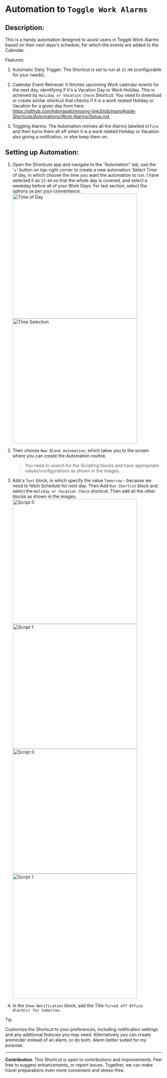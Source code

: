 # Automation to `Toggle Work Alarms`

## Description:

This is a handy automation designed to assist users in Toggle Work Alarms based on their next days's schedule, for which the events are added to the Calendar.

Features:
1. Automatic Daily Trigger: The Shortcut is set to run at `22:00` (configurable for your needs).

2. Calendar Event Retrieval: It fetches upcoming Work calendar events for the next day, identifying if it's a Vacation Day or Work Holiday. This is acheived by `Holiday or Vacation Check` Shortcut. You need to download or create similar shortcut that checks if it is a work related Holiday or Vacation for a given day from here: https://github.com/hdonapati/missing-link/blob/main/Apple-Shortcuts/Automations/Work-Alarms/Setup.md

3. Toggling Alarms: The Automation retrives all the Alarms labelled `Office` and then turns them all off when it is a work related Holiday or Vacation also giving a notifcation, or else keep them on.

## Setting up Automation:

1. Open the Shortcuts app and navigate to the "Automation" tab, use the '+' button on top-right corner to create a new automation. Select Time of day, in which choose the time you want the automation to run. I have selected it as `22:00` so that the whole day is covered, and select a weekday before all of your Work Days. For last section, select the options as per your convenience.
   <br/> <img src="images/x0.PNG" alt="Time of Day" style="width:400px;"/> <img src="images/x1.PNG" alt="Time Selection" style="width:400px;"/>
   
2. Then choose `New Blank Automation`, which takes you to the screen where you can create the Automation routine.

   > You need to search for the Scripting blocks and have appropriate values/configurations as shown in the images.


3. Add a `Text` block, in which specify the value `Tomorrow` - because we need to fetch Schedule for next day. Then Add `Run Shortcut` block and select the `Holiday or Vacation Check` shortcut. Then add all the other blocks as shown in the images.
  <br/> <img src="images/0.PNG" alt="Script 0" style="width:400px;"/> <img src="images/1.PNG" alt="Script 1" style="width:400px;"/>
  <br/> <img src="images/2.PNG" alt="Script 0" style="width:400px;"/> <img src="images/3.PNG" alt="Script 1" style="width:400px;"/>

4. In the `Show Notification` block, add the Title `Turned off Office Alarm(s) for tomorrow.`

> [!TIP]
> Customize the Shortcut to your preferences, including notification settings and any additional features you may need. Alternatively you can create areminder instead of an alarm, or do both. Alarm better suited for my purpose.

---

**Contribution**:
This Shortcut is open to contributions and improvements. Feel free to suggest enhancements, or report issues. Together, we can make travel preparations even more convenient and stress-free.
